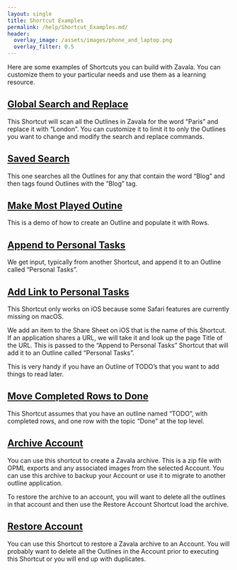 ```yaml
---
layout: single
title: Shortcut Examples
permalink: /help/Shortcut_Examples.md/
header:
  overlay_image: /assets/images/phone_and_laptop.png
  overlay_filter: 0.5
---
```




Here are some examples of Shortcuts you can build with Zavala. You can customize them to your particular needs and use them as a learning resource.

## [Global Search and Replace](https://www.icloud.com/shortcuts/3b356cf4dc464cd9a154f1ffa1cab867)

This Shortcut will scan all the Outlines in Zavala for the word “Paris” and replace it with “London”. You can customize it to limit it to only the Outlines you want to change and modify the search and replace commands.

## [Saved Search](https://www.icloud.com/shortcuts/adf9687c12a74380b2497ac3e38159e7)

This one searches all the Outlines for any that contain the word “Blog” and then tags found Outlines with the “Blog” tag.

## [Make Most Played Outine](https://www.icloud.com/shortcuts/524f34a693964c8d820fbc5b0f98f678)

This is a demo of how to create an Outline and populate it with Rows.

## [Append to Personal Tasks](https://www.icloud.com/shortcuts/a2a5ea9d7c9042eab0d1788ccfc68953)

We get input, typically from another Shortcut, and append it to an Outline called “Personal Tasks”.

## [Add Link to Personal Tasks](https://www.icloud.com/shortcuts/07295f257a6848f883212a5e5ba97518)

This Shortcut only works on iOS because some Safari features are currently missing on macOS.

We add an item to the Share Sheet on iOS that is the name of this Shortcut. If an application shares a URL, we will take it and look up the page Title of the URL. This is passed to the “Append to Personal Tasks” Shortcut that will add it to an Outline called “Personal Tasks”.

This is very handy if you have an Outline of TODO’s that you want to add things to read later.

## [Move Completed Rows to Done](https://www.icloud.com/shortcuts/0c71eb789f594ee69f11944c7f7de150)

This Shortcut assumes that you have an outline named “TODO”, with completed rows, and one row with the topic “Done” at the top level. 

## [Archive Account](https://www.icloud.com/shortcuts/0f198e078ee5443ba6b10e7d9156269d)

You can use this shortcut to create a Zavala archive. This is a zip file with OPML exports and any associated images from the selected Account. You can use this archive to backup your Account or use it to migrate to another outline application.

To restore the archive to an account, you will want to delete all the outlines in that account and then use the Restore Account Shortcut load the archive.

## [Restore Account](https://www.icloud.com/shortcuts/2540483cb2124f31b5f52c635049cf8f)

You can use this Shortcut to restore a Zavala archive to an Account. You will probably want to delete all the Outlines in the Account prior to executing this Shortcut or you will end up with duplicates.